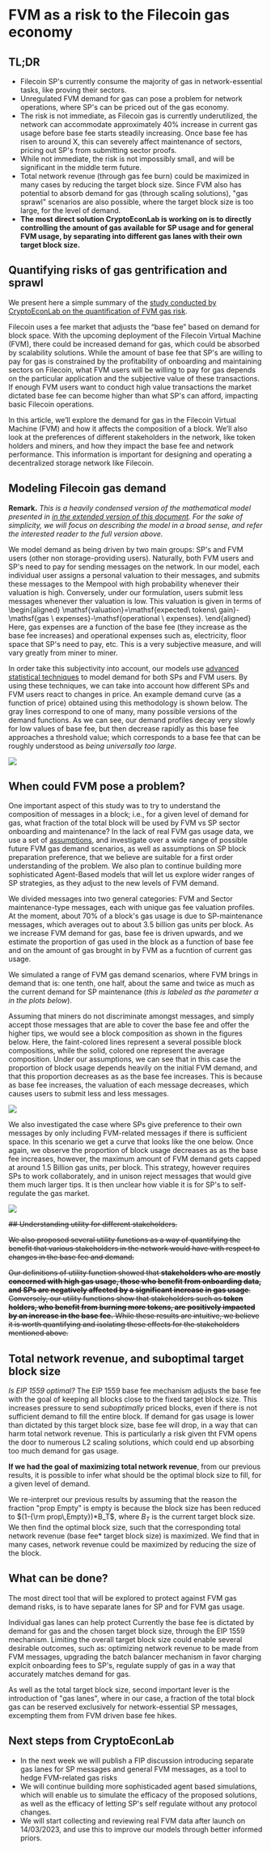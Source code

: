 # FVM as a risk to the Filecoin gas economy

## TL;DR
* Filecoin SP's currently consume the majority of gas in network-essential tasks, like proving their sectors.
* Unregulated FVM demand for gas can pose a problem for network operations, where SP's can be priced out of the gas economy.
* The risk is not immediate, as Filecoin gas is currently underutilized, the network can accommodate approximately 40% increase in current gas usage before base fee starts steadily increasing. Once base fee has risen to around X, this can severely affect maintenance of sectors, pricing out SP's from submitting sector proofs.
* While not immediate, the risk is not impossibly small, and will be significant in the middle term future. 
* Total network revenue (through gas fee burn) could be maximized in many cases by reducing the target block size. Since FVM also has potential to absorb demand for gas (through scaling solutions), "gas sprawl" scenarios are also possible, where the target block size is too large, for the level of demand. 
* **The most direct solution CryptoEconLab is working on is to  directly controlling the amount of gas available for SP usage and for general FVM usage, by separating into different gas lanes with their own target block size.** 

## Quantifying risks of gas gentrification and sprawl

We present here a simple summary of the [study conducted by CryptoEconLab on the quantification of FVM gas risk](https://hackmd.io/LQ8Um2zURFeoGtjoGpiVyA?both).

Filecoin uses a fee market that adjusts the “base fee” based on demand for block space. With the upcoming deployment of the Filecoin Virtual Machine (FVM), there could be increased demand for gas, which could be absorbed by scalability solutions. While the amount of base fee that SP's are willing to pay for gas is constrained by the profitability of onboarding and maintaining sectors on Filecoin, what FVM users will be willing to pay for gas depends on the particular application and the subjective value of these transactions. If enough FVM users want to conduct high value transactions the market dictated base fee can become higher than what SP's can afford, impacting basic Filecoin operations.

In this article, we’ll explore the demand for gas in the Filecoin Virtual Machine (FVM) and how it affects the composition of a block. We’ll also look at the preferences of different stakeholders in the network, like token holders and miners, and how they impact the base fee and network performance. This information is important for designing and operating a decentralized storage network like Filecoin.

## Modeling Filecoin gas demand

**Remark.** *This is a heavily condensed version of the mathematical model presented in [in the extended version of this document](https://hackmd.io/LQ8Um2zURFeoGtjoGpiVyA?both). For the sake of simplicity, we will focus on describing the model in a broad sense, and refer the interested reader to the full version above.*

We model demand as being driven by two main groups: SP's  and FVM users (other non storage-providing users). Naturally, both FVM users and SP's need to pay for sending messages on the network. In our model, each individual user assigns a personal valuation to their messages, and submits these messages to the Mempool with high probability whenever their valuation is high. Conversely, under our formulation, users submit less messages whenever ther valuation is low. This valuation is given in terms of 
\begin{aligned}
\mathsf{valuation}=\mathsf{expected\ tokens\ gain}-\mathsf{gas \ expenses}-\mathsf{operational \  expenses}.
\end{aligned}
Here, $\mathsf{gas \ expenses}$ are a function of the base fee (they increase as the base fee increases) and $\mathsf{operational \  expenses}$ such as, electricity, floor space that SP's need to pay, etc. This is a very subjective measure, and will vary greatly from miner to miner. 

In order take this subjectivity into account, our models use [advanced statistical techniques](https://en.wikipedia.org/wiki/Uncertainty_quantification) to model demand for both SPs and FVM users. By using these techniques, we can take into account how different SPs and FVM users react to changes in price. An example demand curve (as a function of price) obtained using this methodology is shown below. The gray lines correspond to one of many, many possible versions of the demand functions. As we can see, our demand profiles decay very slowly for low values of base fee, but then decrease rapidly as this base fee approaches a threshold value; which corresponds to a base fee that can be roughly understood as *being universally too large*.



![](https://hackmd.io/_uploads/rkZuq2IAj.png)

## When could FVM pose a problem?

One important aspect of this study was to try to understand the composition of messages in a block; i.e., for a given level of demand for gas, what fraction of the total block will be used by FVM vs SP sector onboarding and maintenance? In the lack of real FVM gas usage data, we use a set of  [ assumptions](https://hackmd.io/LQ8Um2zURFeoGtjoGpiVyA?both), and investigate over a wide range of possible future FVM gas demand scenarios, as well as assumptions on SP block preparation preference, that we believe are suitable for a first order understanding of the problem. We  also plan to continue building more sophisticated Agent-Based models that will let us explore wider ranges of SP strategies, as they adjust to the new levels of FVM demand.


We divided messages into two general categories: FVM and Sector maintenance-type messages, each with unique gas fee valuation profiles.  At the moment, about 70% of a block's gas usage is due to SP-maintenance messages, which averages out to about 3.5 billion gas units per block.  As we increase FVM demand for gas, base fee is driven upwards, and we estimate the proportion of gas used in the block as a function of base fee and on the amount of gas brought in by FVM as a fucntion of current gas usage.

We simulated a range of FVM gas demand scenarios, where FVM brings in demand that is: one tenth, one half, about the same and twice as much as the current demand for SP maintenance (*this is labeled as the parameter $\alpha$ in the plots below*). 

Assuming that miners do not discriminate amongst messages, and simply accept those messages that are able to cover the base fee and offer the higher tips, we would see a block composition as shown in the figures below. Here, the faint-colored lines represent a several possible block compositions, while the solid, colored one represent the average composition. Under our assumptions, we can see that in this case the proportion of block usage depends heavily on the initial FVM demand, and that this proportion decreases as as the base fee increases. This is because as base fee increases, the valuation of each message decreases, which causes users to submit less and less messages. 

![](https://hackmd.io/_uploads/r1GPZozyh.png)



We also investigated the case where SPs give preference to their own messages by only including FVM-related messages if there is sufficient space. In this scenario we get a curve that looks like the one below. Once again, we observe the proportion of block usage decreases as as the base fee increases, however, the maximum amount of FVM demand gets capped at around 1.5 Billion gas units, per block. This strategy, however requires SPs to work collaborately, and in unison reject messages that would give them much larger tips. It is then unclear how viable it is for SP's to self-regulate the gas market.

![](https://hackmd.io/_uploads/rkv5piGk2.png)

~~## Understanding utility for different stakeholders.~~

~~We also proposed several utility functions as a way of quantifying the benefit that various stakeholders in the network would have with respect to changes in the base fee and demand.~~

~~Our definitions of utility function showed that **stakeholders who are mostly concerned with high gas usage, those who benefit from onboarding data, and SPs are negatively affected by a significant increase in gas usage**. Conversely, our utility functions show that stakeholders such as **token holders, who benefit from burning more tokens, are positively impacted by an increase in the base fee.** While these results are intuitive, we believe it is worth quantifying and isolating these effects for the stakeholders mentioned above.~~

## Total network revenue, and suboptimal target block size

*Is EIP 1559 optimal?* The EIP 1559 base fee mechanism adjusts the base fee with the goal of keeping all blocks close to the fixed target block size. This increases pressure to send *suboptimally* priced blocks, even if there is not sufficient demand to fill the entire block. If demand for gas usage is lower than dictated by this target block size, base fee will drop, in a way that can harm total network revenue. This is particularly a risk given tht FVM opens the door to numerous L2 scaling solutions, which could end up absorbing too much demand for gas usage.

**If we had the goal of maximizing total network revenue**, from our previous results, it is possible to infer what should be the optimal  block size to fill, for a given level of demand. 

We re-interpret our previous results by assuming that the reason the fraction "prop Empty" is empty is because the  block size has been reduced to $(1-{\rm prop\,Empty})*B_T$, where $B_T$ is the current target block size. We then find the optimal  block size, such that the corresponding total network revenue (base fee* target block size) is maximized. We find that in many cases, network revenue could be maximized by reducing the size of the block.
## What can be done?

The most direct tool that will be explored to protect against FVM gas demand risks, is to have separate lanes for SP and for FVM gas usage. 


Individual gas lanes can help protect 
Currently the base fee is dictated by demand for gas and the chosen target block size, through the EIP 1559 mechanism. Limiting the overall target block size could enable several desirable outcomes, such as: optimizing network revenue to be made from FVM messages, upgrading the batch balancer mechanism in favor charging explcit onboarding fees to SP's, regulate supply of gas in a way that accurately matches demand for gas.

As well as the total target block size, second important lever is the introduction of "gas lanes", where in our case, a fraction of the total block gas can be reserved exclusively for network-essential SP messages, excempting them from FVM driven base fee hikes. 


## Next steps from CryptoEconLab
* In the next week we will publish a FIP discussion introducing separate gas lanes for SP messages and general FVM messages, as a tool to hedge FVM-related gas risks
* We will continue building more sophisticaded agent based simulations, which will enable us to simulate the efficacy of the proposed solutions, as well as the efficacy of letting SP's self regulate without any protocol changes.
* We will start collecting and reviewing real FVM data after launch on 14/03/2023, and use this to improve our models through better informed priors.